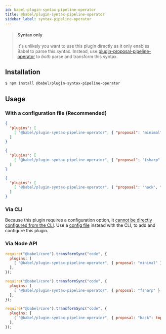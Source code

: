 ```yaml
---
id: babel-plugin-syntax-pipeline-operator
title: @babel/plugin-syntax-pipeline-operator
sidebar_label: syntax-pipeline-operator
---
```


> #### Syntax only
>
> It's unlikely you want to use this plugin directly as it only enables Babel to parse this syntax. Instead, use [plugin-proposal-pipeline-operator](plugin-proposal-pipeline-operator.md) to _both_ parse and transform this syntax.

## Installation

```sh
$ npm install @babel/plugin-syntax-pipeline-operator
```

## Usage

### With a configuration file (Recommended)

```json
{
  "plugins": [
    [ "@babel/plugin-syntax-pipeline-operator", { "proposal": "minimal" } ]
  ]
}
```

```json
{
  "plugins": [
    [ "@babel/plugin-syntax-pipeline-operator", { "proposal": "fsharp" } ]
  ]
}
```

```json
{
  "plugins": [
    [ "@babel/plugin-syntax-pipeline-operator", { "proposal": "hack", "topicToken": "#" } ]
  ]
}
```

### Via CLI

Because this plugin requires a configuration option, it [cannot be directly configured from the CLI](https://github.com/babel/babel/issues/4161). Use a [config file](/docs/en/config-files) instead with the CLI, to add and configure this plugin.

### Via Node API

```javascript
require("@babel/core").transformSync("code", {
  plugins: [
    [ "@babel/plugin-syntax-pipeline-operator", { proposal: "minimal" } ],
  ],
});
```

```javascript
require("@babel/core").transformSync("code", {
  plugins: [
    [ "@babel/plugin-syntax-pipeline-operator", { proposal: "fsharp" } ],
  ],
});
```

```javascript
require("@babel/core").transformSync("code", {
  plugins: [
    [ "@babel/plugin-syntax-pipeline-operator", { proposal: "hack": topicToken: "#" } ],
  ],
});
```
